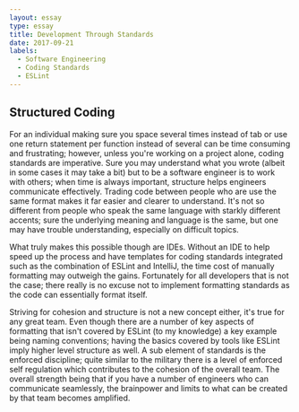 ```yaml
---
layout: essay
type: essay
title: Development Through Standards
date: 2017-09-21
labels:
  - Software Engineering
  - Coding Standards
  - ESLint
---
```


## Structured Coding
  For an individual making sure you space several times instead of tab or use one return statement
  per function instead of several can be time consuming and frustrating; however, unless you're working
  on a project alone, coding standards are imperative. Sure you may understand what you wrote (albeit in
  some cases it may take a bit) but to be a software engineer is to work with others; when time is
  always important, structure helps engineers communicate effectively. Trading code between people who
  are use the same format makes it far easier and clearer to understand. It's not so different from 
  people who speak the same language with starkly different accents; sure the underlying meaning and
  language is the same, but one may have trouble understanding, especially on difficult topics.
  
  What truly makes this possible though are IDEs. Without an IDE to help speed up the process and have
  templates for coding standards integrated such as the combination of ESLint and IntelliJ, the time cost
  of manually formatting may outweigh the gains. Fortunately for all developers that is not the case;
  there really is no excuse not to implement formatting standards as the code can essentially format
  itself.
  
  Striving for cohesion and structure is not a new concept either, it's true for any great team. Even
  though there are a number of key aspects of formatting that isn't covered by ESLint (to my knowledge)
  a key example being naming conventions; having the basics covered by tools like ESLint imply higher 
  level structure as well. A sub element of standards is the enforced discipline; quite similar to 
  the military there is a level of enforced self regulation which contributes to the cohesion of the
  overall team. The overall strength being that if you have a number of engineers who can communicate
  seamlessly, the brainpower and limits to what can be created by that team becomes amplified.
